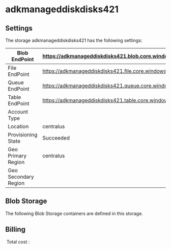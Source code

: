 # adkmanageddiskdisks421

## Settings
The storage adkmanageddiskdisks421 has the following settings:

| Blob EndPoint | https://adkmanageddiskdisks421.blob.core.windows.net/  |
| --- | --- |
| File EndPoint | https://adkmanageddiskdisks421.file.core.windows.net/  |
| Queue EndPoint | https://adkmanageddiskdisks421.queue.core.windows.net/  |
| Table EndPoint | https://adkmanageddiskdisks421.table.core.windows.net/  |
| Account Type |   |
| Location | centralus  |
| Provisioning State | Succeeded  |
| Geo Primary Region | centralus  |
| Geo Secondary Region |   |



## Blob Storage
The following Blob Storage containers are defined in this storage. 






## Billing
 Total cost : 
